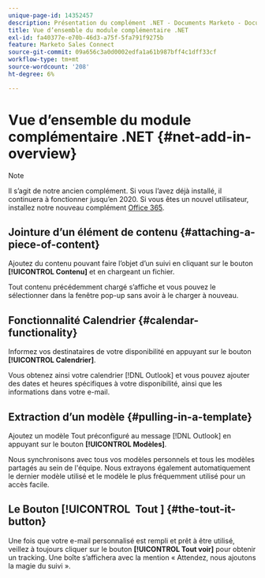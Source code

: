 ```yaml
---
unique-page-id: 14352457
description: Présentation du complément .NET - Documents Marketo - Documentation du produit
title: Vue d’ensemble du module complémentaire .NET
exl-id: fa40377e-e70b-46d3-a75f-5fa791f9275b
feature: Marketo Sales Connect
source-git-commit: 09a656c3a0d0002edfa1a61b987bff4c1dff33cf
workflow-type: tm+mt
source-wordcount: '208'
ht-degree: 6%

---
```


# Vue d’ensemble du module complémentaire .NET {#net-add-in-overview}

>[!NOTE]
>
>Il s’agit de notre ancien complément. Si vous l’avez déjà installé, il continuera à fonctionner jusqu’en 2020. Si vous êtes un nouvel utilisateur, installez notre nouveau complément [Office 365](https://s3.amazonaws.com/tout-user-store/outlook-mac/assets/install_tout_add-in_outlook_mac.pdf).

## Jointure d’un élément de contenu {#attaching-a-piece-of-content}

Ajoutez du contenu pouvant faire l’objet d’un suivi en cliquant sur le bouton **[!UICONTROL Contenu]** et en chargeant un fichier.

Tout contenu précédemment chargé s’affiche et vous pouvez le sélectionner dans la fenêtre pop-up sans avoir à le charger à nouveau.

## Fonctionnalité Calendrier {#calendar-functionality}

Informez vos destinataires de votre disponibilité en appuyant sur le bouton **[!UICONTROL Calendrier]**.

Vous obtenez ainsi votre calendrier [!DNL Outlook] et vous pouvez ajouter des dates et heures spécifiques à votre disponibilité, ainsi que les informations dans votre e-mail.

## Extraction d’un modèle {#pulling-in-a-template}

Ajoutez un modèle Tout préconfiguré au message [!DNL Outlook] en appuyant sur le bouton **[!UICONTROL Modèles]**.

Nous synchronisons avec tous vos modèles personnels et tous les modèles partagés au sein de l&#39;équipe. Nous extrayons également automatiquement le dernier modèle utilisé et le modèle le plus fréquemment utilisé pour un accès facile.

## Le Bouton [!UICONTROL &#x200B; Tout &#x200B;] {#the-tout-it-button}

Une fois que votre e-mail personnalisé est rempli et prêt à être utilisé, veillez à toujours cliquer sur le bouton **[!UICONTROL Tout voir]** pour obtenir un tracking. Une boîte s’affichera avec la mention « Attendez, nous ajoutons la magie du suivi ».

